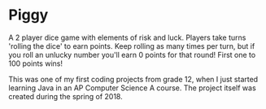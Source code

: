 # Piggy
A 2 player dice game with elements of risk and luck. Players take turns 'rolling the dice' to earn points. Keep rolling as many times per turn, but if you roll an unlucky number you'll earn 0 points for that round! First one to 100 points wins!

This was one of my first coding projects from grade 12, when I just started learning Java in an AP Computer Science A course. The project itself was created during the spring of 2018.
